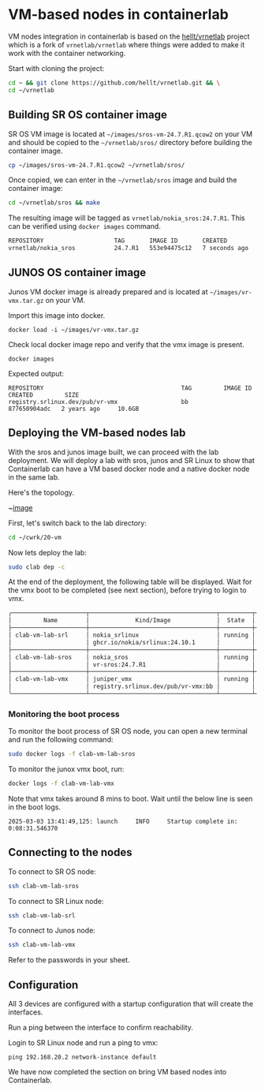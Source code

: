 # VM-based nodes in containerlab

VM nodes integration in containerlab is based on the [hellt/vrnetlab](https://github.com/hellt/vrnetlab) project which is a fork of `vrnetlab/vrnetlab` where things were added to make it work with the container networking.

Start with cloning the project:

```bash
cd ~ && git clone https://github.com/hellt/vrnetlab.git && \
cd ~/vrnetlab
```

## Building SR OS container image

SR OS VM image is located at `~/images/sros-vm-24.7.R1.qcow2` on your VM and should be copied to the `~/vrnetlab/sros/` directory before building the container image.

```bash
cp ~/images/sros-vm-24.7.R1.qcow2 ~/vrnetlab/sros/
```

Once copied, we can enter in the `~/vrnetlab/sros` image and build the container image:

```bash
cd ~/vrnetlab/sros && make
```

The resulting image will be tagged as `vrnetlab/nokia_sros:24.7.R1`. This can be verified using `docker images` command.

```bash
REPOSITORY                    TAG       IMAGE ID       CREATED         SIZE
vrnetlab/nokia_sros           24.7.R1   553e94475c12   7 seconds ago   889MB
```

## JUNOS OS container image

Junos VM docker image is already prepared and is located at `~/images/vr-vmx.tar.gz` on your VM.

Import this image into docker.

```
docker load -i ~/images/vr-vmx.tar.gz
```

Check local docker image repo and verify that the vmx image is present.

```
docker images
```

Expected output:

```
REPOSITORY                                       TAG         IMAGE ID       CREATED         SIZE
registry.srlinux.dev/pub/vr-vmx                  bb          877650904adc   2 years ago     10.6GB
```

## Deploying the VM-based nodes lab

With the sros and junos image built, we can proceed with the lab deployment. We will deploy a lab with sros, junos and SR Linux to show that Containerlab can have a VM based docker node and a native docker node in the same lab.

Here's the topology.

~[image](../../images/vm-topology.jpg)

First, let's switch back to the lab directory:

```bash
cd ~/cwrk/20-vm
```

Now lets deploy the lab:

```bash
sudo clab dep -c
```

At the end of the deployment, the following table will be displayed. Wait for the vmx boot to be completed (see next section), before trying to login to vmx.

```bash
╭─────────────────────┬────────────────────────────────────┬─────────┬─────────────────╮
│         Name        │             Kind/Image             │  State  │  IPv4/6 Address │
├─────────────────────┼────────────────────────────────────┼─────────┼─────────────────┤
│ clab-vm-lab-srl     │ nokia_srlinux                      │ running │ 192.168.122.101 │
│                     │ ghcr.io/nokia/srlinux:24.10.1      │         │ N/A             │
├─────────────────────┼────────────────────────────────────┼─────────┼─────────────────┤
│ clab-vm-lab-sros    │ nokia_sros                         │ running │ 192.168.122.102 │
│                     │ vr-sros:24.7.R1                    │         │ N/A             │
├─────────────────────┼────────────────────────────────────┼─────────┼─────────────────┤
│ clab-vm-lab-vmx     │ juniper_vmx                        │ running │ 192.168.122.103 │
│                     │ registry.srlinux.dev/pub/vr-vmx:bb │         │ N/A             │
╰─────────────────────┴────────────────────────────────────┴─────────┴─────────────────╯
```

### Monitoring the boot process

To monitor the boot process of SR OS node, you can open a new terminal and run the following command:

```bash
sudo docker logs -f clab-vm-lab-sros
```

To monitor the junox vmx boot, run:

```bash
docker logs -f clab-vm-lab-vmx
```

Note that vmx takes around 8 mins to boot. Wait until the below line is seen in the boot logs.

```
2025-03-03 13:41:49,125: launch     INFO     Startup complete in: 0:08:31.546370
```

## Connecting to the nodes

To connect to SR OS node:

```bash
ssh clab-vm-lab-sros
```

To connect to SR Linux node:

```bash
ssh clab-vm-lab-srl
```

To connect to Junos node:

```bash
ssh clab-vm-lab-vmx
```

Refer to the passwords in your sheet.

## Configuration

All 3 devices are configured with a startup configuration that will create the interfaces.

Run a ping between the interface to confirm reachability.

Login to SR Linux node and run a ping to vmx:

```srl
ping 192.168.20.2 network-instance default
```

We have now completed the section on bring VM based nodes into Containerlab.

